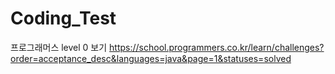 # Coding_Test

프로그래머스 level 0 보기
https://school.programmers.co.kr/learn/challenges?order=acceptance_desc&languages=java&page=1&statuses=solved
